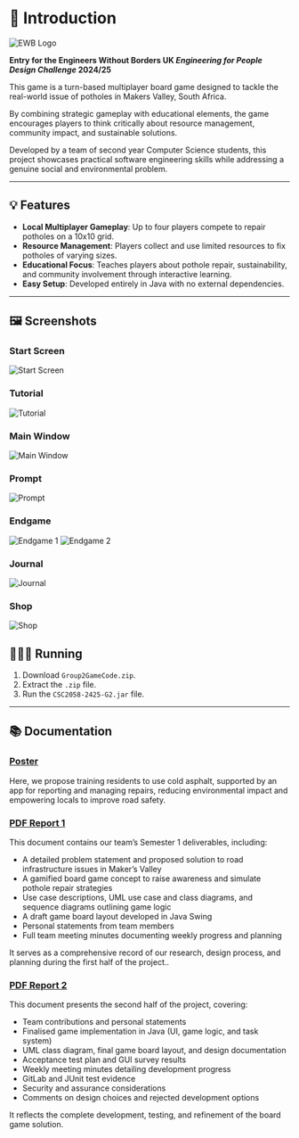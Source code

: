 # 👋 Introduction

![EWB Logo](https://github.com/Xelodico/random-resources/blob/main/images/Engineers%20Without%20Borders/ewb%20logo.png?raw=true)

**Entry for the Engineers Without Borders UK *Engineering for People Design Challenge* 2024/25**

This game is a turn-based multiplayer board game designed to tackle the real-world issue of potholes in Makers Valley, South Africa.

By combining strategic gameplay with educational elements, the game encourages players to think critically about resource management, community impact, and sustainable solutions.

Developed by a team of second year Computer Science students, this project showcases practical software engineering skills while addressing a genuine social and environmental problem.

---

## 💡 Features

- **Local Multiplayer Gameplay**: Up to four players compete to repair potholes on a 10x10 grid.
- **Resource Management**: Players collect and use limited resources to fix potholes of varying sizes.
- **Educational Focus**: Teaches players about pothole repair, sustainability, and community involvement through interactive learning.
- **Easy Setup**: Developed entirely in Java with no external dependencies.

---

## 🖼️ Screenshots

### **Start Screen**

![Start Screen](https://github.com/Xelodico/random-resources/blob/main/images/Engineers%20Without%20Borders/Game%20Screenshots/start%20screen.png?raw=true)

### **Tutorial**

![Tutorial](https://github.com/Xelodico/random-resources/blob/main/images/Engineers%20Without%20Borders/Game%20Screenshots/tutorial.png?raw=true)

### **Main Window**

![Main Window](https://github.com/Xelodico/random-resources/blob/main/images/Engineers%20Without%20Borders/Game%20Screenshots/main%20window.png?raw=true)

### **Prompt**

![Prompt](https://github.com/Xelodico/random-resources/blob/main/images/Engineers%20Without%20Borders/Game%20Screenshots/prompt.png?raw=true)

### **Endgame**

![Endgame 1](https://github.com/Xelodico/random-resources/blob/main/images/Engineers%20Without%20Borders/Game%20Screenshots/endgame.png?raw=true)
![Endgame 2](https://github.com/Xelodico/random-resources/blob/main/images/Engineers%20Without%20Borders/Game%20Screenshots/endgame2.png?raw=true)

### **Journal**

![Journal](https://github.com/Xelodico/random-resources/blob/main/images/Engineers%20Without%20Borders/Game%20Screenshots/journal.png?raw=true)

### **Shop**

![Shop](https://github.com/Xelodico/random-resources/blob/main/images/Engineers%20Without%20Borders/Game%20Screenshots/shop.png?raw=true)

## 🏃‍♂️‍➡️ Running

1. Download `Group2GameCode.zip`.
2. Extract the `.zip` file.
3. Run the `CSC2058-2425-G2.jar` file.

---

## 📚 Documentation

### **[Poster](https://nbviewer.org/github/Xelodico/random-resources/blob/main/documents/Engineers%20Without%20Borders/A1Poster.pdf)**

Here, we propose training residents to use cold asphalt, supported by an app for reporting and managing repairs, reducing environmental impact and empowering locals to improve road safety.

### **[PDF Report 1](https://nbviewer.org/github/Xelodico/random-resources/blob/main/documents/Engineers%20Without%20Borders/PDF%20Report%201.pdf)**

This document contains our team’s Semester 1 deliverables, including:

- A detailed problem statement and proposed solution to road infrastructure issues in Maker’s Valley
- A gamified board game concept to raise awareness and simulate pothole repair strategies
- Use case descriptions, UML use case and class diagrams, and sequence diagrams outlining game logic
- A draft game board layout developed in Java Swing
- Personal statements from team members
- Full team meeting minutes documenting weekly progress and planning

It serves as a comprehensive record of our research, design process, and planning during the first half of the project..

### **[PDF Report 2](https://nbviewer.org/github/Xelodico/random-resources/blob/main/documents/Engineers%20Without%20Borders/PDF%20Report%202.pdf)**

This document presents the second half of the project, covering:

- Team contributions and personal statements
- Finalised game implementation in Java (UI, game logic, and task system)
- UML class diagram, final game board layout, and design documentation
- Acceptance test plan and GUI survey results
- Weekly meeting minutes detailing development progress
- GitLab and JUnit test evidence
- Security and assurance considerations
- Comments on design choices and rejected development options

It reflects the complete development, testing, and refinement of the board game solution.
